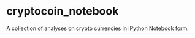 cryptocoin_notebook
===================

A collection of analyses on crypto currencies in iPython Notebook form.

